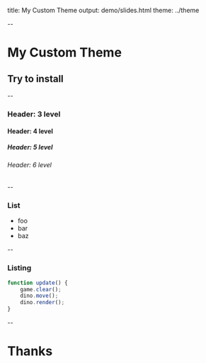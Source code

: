 title: My Custom Theme
output: demo/slides.html
theme: ../theme

--

# My Custom Theme
## Try to install

--

### Header: 3 level
#### Header: 4 level
##### Header: 5 level
###### Header: 6 level

--

### List

* foo
* bar
* baz

--

### Listing

```javascript
function update() {
    game.clear();
    dino.move();
    dino.render();
}
```

--

# Thanks
